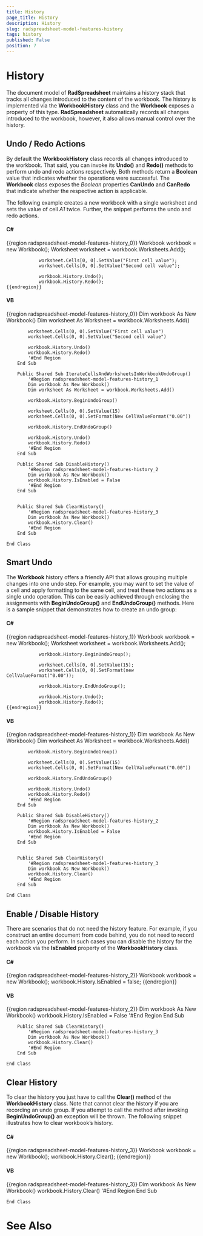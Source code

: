 ```yaml
---
title: History
page_title: History
description: History
slug: radspreadsheet-model-features-history
tags: history
published: False
position: 7
---
```


# History



The document model of __RadSpreadsheet__ maintains a history stack that tracks all changes introduced to the content of the workbook.
        The history is implemented via the __WorkbookHistory__ class and the __Workbook__ exposes a property of this
        type. __RadSpreadsheet__ automatically records all changes introduced to the workbook, however, it also allows manual control over
        the history.
      

## Undo / Redo Actions

By default the __WorkbookHistory__ class records all changes introduced to the workbook. That said, you can invoke its
          __Undo()__ and __Redo()__ methods to perform undo and redo actions respectively. Both methods return a
          __Boolean__ value that indicates whether the operations were successful. The __Workbook__ class exposes the
          *Boolean* properties __CanUndo__ and __CanRedo__ that indicate whether the
          respective action is applicable.
        

The following example creates a new workbook with a single worksheet and sets the value of cell
          *A1* twice. Further, the snippet performs the undo and redo actions.
        

#### __C#__

{{region radspreadsheet-model-features-history_0}}
	            Workbook workbook = new Workbook();
	            Worksheet worksheet = workbook.Worksheets.Add();
	
	            worksheet.Cells[0, 0].SetValue("First cell value");
	            worksheet.Cells[0, 0].SetValue("Second cell value");
	
	            workbook.History.Undo();
	            workbook.History.Redo();
	{{endregion}}



#### __VB__

{{region radspreadsheet-model-features-history_0}}
	        Dim workbook As New Workbook()
	        Dim worksheet As Worksheet = workbook.Worksheets.Add()
	
	        worksheet.Cells(0, 0).SetValue("First cell value")
	        worksheet.Cells(0, 0).SetValue("Second cell value")
	
	        workbook.History.Undo()
	        workbook.History.Redo()
	        '#End Region
	    End Sub
	
	    Public Shared Sub IterateCellsAndWorksheetsInWorkbookUndoGroup()
	        '#Region radspreadsheet-model-features-history_1
	        Dim workbook As New Workbook()
	        Dim worksheet As Worksheet = workbook.Worksheets.Add()
	
	        workbook.History.BeginUndoGroup()
	
	        worksheet.Cells(0, 0).SetValue(15)
	        worksheet.Cells(0, 0).SetFormat(New CellValueFormat("0.00"))
	
	        workbook.History.EndUndoGroup()
	
	        workbook.History.Undo()
	        workbook.History.Redo()
	        '#End Region
	    End Sub
	
	    Public Shared Sub DisableHistory()
	        '#Region radspreadsheet-model-features-history_2
	        Dim workbook As New Workbook()
	        workbook.History.IsEnabled = False
	        '#End Region
	    End Sub
	
	
	    Public Shared Sub ClearHistory()
	        '#Region radspreadsheet-model-features-history_3
	        Dim workbook As New Workbook()
	        workbook.History.Clear()
	        '#End Region
	    End Sub
	
	End Class



## Smart Undo

The __Workbook__ history offers a friendly API that allows grouping multiple changes into one undo step. For example, 
          you may want to set the value of a cell and apply formatting to the same cell, and treat these two actions as a single undo operation. This 
          can be easily achieved through enclosing the assignments with __BeginUndoGroup()__ and __EndUndoGroup()__ 
          methods. Here is a sample snippet that demonstrates how to create an undo group:
        

#### __C#__

{{region radspreadsheet-model-features-history_1}}
	            Workbook workbook = new Workbook();
	            Worksheet worksheet = workbook.Worksheets.Add();
	
	            workbook.History.BeginUndoGroup();
	
	            worksheet.Cells[0, 0].SetValue(15);
	            worksheet.Cells[0, 0].SetFormat(new CellValueFormat("0.00"));
	
	            workbook.History.EndUndoGroup();
	
	            workbook.History.Undo();
	            workbook.History.Redo();
	{{endregion}}



#### __VB__

{{region radspreadsheet-model-features-history_1}}
	        Dim workbook As New Workbook()
	        Dim worksheet As Worksheet = workbook.Worksheets.Add()
	
	        workbook.History.BeginUndoGroup()
	
	        worksheet.Cells(0, 0).SetValue(15)
	        worksheet.Cells(0, 0).SetFormat(New CellValueFormat("0.00"))
	
	        workbook.History.EndUndoGroup()
	
	        workbook.History.Undo()
	        workbook.History.Redo()
	        '#End Region
	    End Sub
	
	    Public Shared Sub DisableHistory()
	        '#Region radspreadsheet-model-features-history_2
	        Dim workbook As New Workbook()
	        workbook.History.IsEnabled = False
	        '#End Region
	    End Sub
	
	
	    Public Shared Sub ClearHistory()
	        '#Region radspreadsheet-model-features-history_3
	        Dim workbook As New Workbook()
	        workbook.History.Clear()
	        '#End Region
	    End Sub
	
	End Class



## Enable / Disable History

There are scenarios that do not need the history feature. For example, if you construct an entire document from code behind, you do not need 
          to record each action you perform. In such cases you can disable the history for the workbook via the __IsEnabled__ 
          property of the __WorkbookHistory__ class.
        

#### __C#__

{{region radspreadsheet-model-features-history_2}}
	            Workbook workbook = new Workbook();
	            workbook.History.IsEnabled = false;
	{{endregion}}



#### __VB__

{{region radspreadsheet-model-features-history_2}}
	        Dim workbook As New Workbook()
	        workbook.History.IsEnabled = False
	        '#End Region
	    End Sub
	
	
	    Public Shared Sub ClearHistory()
	        '#Region radspreadsheet-model-features-history_3
	        Dim workbook As New Workbook()
	        workbook.History.Clear()
	        '#End Region
	    End Sub
	
	End Class



## Clear History

To clear the history you just have to call the __Clear()__ method of the __WorkbookHistory__ class. Note that 
          cannot clear the history if you are recording an undo group. If you attempt to call the method after invoking __BeginUndoGroup()__ 
          an exception will be thrown. The following snippet illustrates how to clear workbook’s history.
        

#### __C#__

{{region radspreadsheet-model-features-history_3}}
	            Workbook workbook = new Workbook();
	            workbook.History.Clear();
	{{endregion}}



#### __VB__

{{region radspreadsheet-model-features-history_3}}
	        Dim workbook As New Workbook()
	        workbook.History.Clear()
	        '#End Region
	    End Sub
	
	End Class



# See Also
